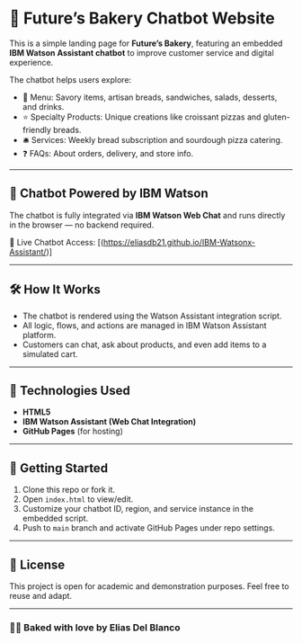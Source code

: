 # 🍞 Future’s Bakery Chatbot Website

This is a simple landing page for **Future’s Bakery**, featuring an embedded **IBM Watson Assistant chatbot** to improve customer service and digital experience.

The chatbot helps users explore:

- 🥐 Menu: Savory items, artisan breads, sandwiches, salads, desserts, and drinks.
- ⭐ Specialty Products: Unique creations like croissant pizzas and gluten-friendly breads.
- 🛎️ Services: Weekly bread subscription and sourdough pizza catering.
- ❓ FAQs: About orders, delivery, and store info.

---

## 💬 Chatbot Powered by IBM Watson

The chatbot is fully integrated via **IBM Watson Web Chat** and runs directly in the browser — no backend required.

🔗 Live Chatbot Access: [(https://eliasdb21.github.io/IBM-Watsonx-Assistant/)]

---

## 🛠️ How It Works

- The chatbot is rendered using the Watson Assistant integration script.
- All logic, flows, and actions are managed in IBM Watson Assistant platform.
- Customers can chat, ask about products, and even add items to a simulated cart.

---

## 🔧 Technologies Used

- **HTML5**
- **IBM Watson Assistant (Web Chat Integration)**
- **GitHub Pages** (for hosting)

---

## 🚀 Getting Started

1. Clone this repo or fork it.
2. Open `index.html` to view/edit.
3. Customize your chatbot ID, region, and service instance in the embedded script.
4. Push to `main` branch and activate GitHub Pages under repo settings.

---

## 📄 License

This project is open for academic and demonstration purposes. Feel free to reuse and adapt.

---

### 👨‍🍳 Baked with love by Elias Del Blanco
